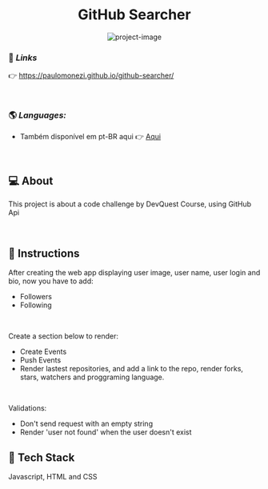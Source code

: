 <h1 align="center">GitHub Searcher</h1>

<p align="center">
    <img src="https://user-images.githubusercontent.com/95001803/176583367-6e34c441-a989-4c15-9003-08d847f6c8cc.png" alt="project-image">
</p>

### 🔗 _Links_
👉 <a href="https://paulomonezi.github.io/github-searcher/" target="_blank">https://paulomonezi.github.io/github-searcher/</a>

<br>

### 🌎 _Languages:_ 
- Também disponível em pt-BR aqui 👉 <a href="https://github.com/paulomonezi/github-searcher/blob/main/README.ptBR.md" target="_blank">Aqui</a>

<br>

## 💻 About
This project is about a code challenge by DevQuest Course, using GitHub Api

<br>

## 📑 Instructions
After creating the web app displaying user image, user name, user login and bio, now you have to add:
- Followers
- Following
<br>

Create a section below to render:
- Create Events
- Push Events
- Render lastest repositories, and add a link to the repo, render forks, stars, watchers and proggraming language.

<br>

Validations:
- Don't send request with an empty string
- Render 'user not found' when the user doesn't exist

## 🧰 Tech Stack
Javascript, HTML and CSS